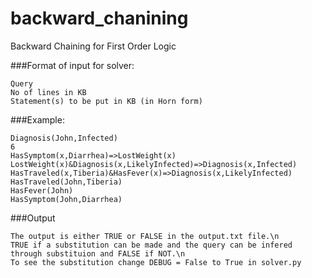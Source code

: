 backward_chanining
==================
Backward Chaining for First Order Logic

###Format of input for solver:
```
Query
No of lines in KB
Statement(s) to be put in KB (in Horn form)
```

###Example:
```
Diagnosis(John,Infected)
6
HasSymptom(x,Diarrhea)=>LostWeight(x)
LostWeight(x)&Diagnosis(x,LikelyInfected)=>Diagnosis(x,Infected)
HasTraveled(x,Tiberia)&HasFever(x)=>Diagnosis(x,LikelyInfected)
HasTraveled(John,Tiberia)
HasFever(John)
HasSymptom(John,Diarrhea)
```

###Output
```
The output is either TRUE or FALSE in the output.txt file.\n
TRUE if a substitution can be made and the query can be infered through substituion and FALSE if NOT.\n
To see the substitution change DEBUG = False to True in solver.py
```
